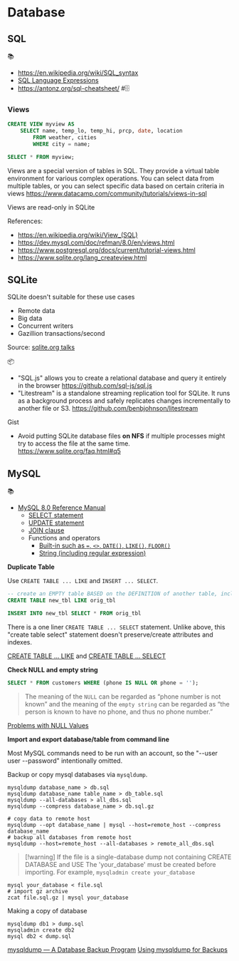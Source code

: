 # Database

## SQL
📚
 * https://en.wikipedia.org/wiki/SQL_syntax
 * [SQL Language Expressions](https://sqlite.org/lang_expr.html)
 * https://antonz.org/sql-cheatsheet/ #🗄️

### Views

```sql
CREATE VIEW myview AS
    SELECT name, temp_lo, temp_hi, prcp, date, location
        FROM weather, cities
        WHERE city = name;

SELECT * FROM myview;
```

Views are a special version of tables in SQL. They provide a virtual table environment for various complex operations. You can select data from multiple tables, or you can select specific data based on certain criteria in views https://www.datacamp.com/community/tutorials/views-in-sql

Views are read-only in SQLite

References:
* https://en.wikipedia.org/wiki/View_(SQL)
* https://dev.mysql.com/doc/refman/8.0/en/views.html
* https://www.postgresql.org/docs/current/tutorial-views.html
* https://www.sqlite.org/lang_createview.html

## SQLite

SQLite doesn't suitable for these use cases
* Remote data
* Big data
* Concurrent writers
* Gazillion transactions/second

Source: [sqlite.org talks](https://www.sqlite.org/talks/cmu-20150917.odp)

📦
 * "SQL.js" allows you to create a relational database and query it entirely in the browser https://github.com/sql-js/sql.js
 * "Litestream" is a standalone streaming replication tool for SQLite. It runs as a background process and safely replicates changes incrementally to another file or S3. https://github.com/benbjohnson/litestream

Gist
 * Avoid putting SQLite database files **on NFS** if multiple processes might try to access the file at the same time. https://www.sqlite.org/faq.html#q5

## MySQL

📚
- [MySQL 8.0 Reference Manual](https://dev.mysql.com/doc/refman/8.0/en/)
	- [SELECT statement](https://dev.mysql.com/doc/refman/8.0/en/select.html)
	- [UPDATE statement](https://dev.mysql.com/doc/refman/8.0/en/update.html)
	- [JOIN clause](https://dev.mysql.com/doc/refman/8.0/en/join.html)
	- Functions and operators
		- [Built-in such as `=`, `<>`, `DATE()`, `LIKE()`, `FLOOR()`](https://dev.mysql.com/doc/refman/8.0/en/built-in-function-reference.html)
		- [String (including regular expression)](https://dev.mysql.com/doc/refman/8.0/en/string-functions.html)

**Duplicate Table**

Use `CREATE TABLE ... LIKE` and `INSERT ... SELECT`.
```sql
-- create an EMPTY table BASED on the DEFINITION of another table, including any column ATTRIBUTES and INDEXES defined
CREATE TABLE new_tbl LIKE orig_tbl

INSERT INTO new_tbl SELECT * FROM orig_tbl
```

There is a one liner `CREATE TABLE ... SELECT` statement. Unlike above, this "create table select" statement doesn't preserve/create attributes and indexes.

[CREATE TABLE ... LIKE](https://dev.mysql.com/doc/refman/8.0/en/create-table-like.html) and [CREATE TABLE ... SELECT](https://dev.mysql.com/doc/refman/8.0/en/create-table-select.html)

**Check NULL and empty string**

```sql
SELECT * FROM customers WHERE (phone IS NULL OR phone = '');
```

> The meaning of the `NULL` can be regarded as “phone number is not known” and the meaning of the `empty string` can be regarded as “the person is known to have no phone, and thus no phone number.”

[Problems with NULL Values](https://dev.mysql.com/doc/refman/8.0/en/problems-with-null.html)

**Import and export database/table from command line**

Most MySQL commands need to be run with an account, so the "--user user --password" intentionally omitted.

Backup or copy mysql databases via `mysqldump`.
```shell
mysqldump database_name > db.sql
mysqldump database_name table_name > db_table.sql
mysqldump --all-databases > all_dbs.sql
mysqldump --compress database_name > db.sql.gz

# copy data to remote host
mysqldump --opt database_name | mysql --host=remote_host --compress database_name
# backup all databases from remote host
mysqldump --host=remote_host --all-databases > remote_all_dbs.sql

```

> [!warning] If the file is a single-database dump not containing CREATE DATABASE and USE
> The 'your_database' must be created before importing. For example, `mysqladmin create your_database`
```shell
mysql your_database < file.sql
# import gz archive
zcat file.sql.gz | mysql your_database
```

Making a copy of database
```shell
mysqldump db1 > dump.sql
mysqladmin create db2
mysql db2 < dump.sql
```

[mysqldump — A Database Backup Program](https://dev.mysql.com/doc/refman/en/mysqldump.html)
[Using mysqldump for Backups](https://dev.mysql.com/doc/refman/en/using-mysqldump.html)
